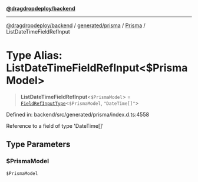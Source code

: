 [**@dragdropdeploy/backend**](../../../../../README.md)

***

[@dragdropdeploy/backend](../../../../../README.md) / [generated/prisma](../../../README.md) / [Prisma](../README.md) / ListDateTimeFieldRefInput

# Type Alias: ListDateTimeFieldRefInput\<$PrismaModel\>

> **ListDateTimeFieldRefInput**\<`$PrismaModel`\> = [`FieldRefInputType`](FieldRefInputType.md)\<`$PrismaModel`, `"DateTime[]"`\>

Defined in: backend/src/generated/prisma/index.d.ts:4558

Reference to a field of type 'DateTime[]'

## Type Parameters

### $PrismaModel

`$PrismaModel`

